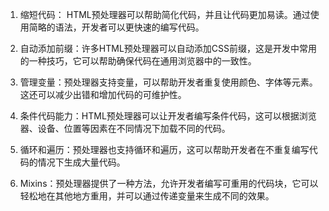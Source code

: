 

1. 缩短代码： HTML预处理器可以帮助简化代码，并且让代码更加易读。通过使用简略的语法，开发者可以更快速的编写代码。

2. 自动添加前缀：许多HTML预处理器可以自动添加CSS前缀，这是开发中常用的一种技巧，它可以帮助确保代码在通用浏览器中的一致性。

3. 管理变量：预处理器支持变量，可以帮助开发者重复使用颜色、字体等元素。这还可以减少出错和增加代码的可维护性。

4. 条件代码能力：HTML预处理器可以让开发者编写条件代码，这可以根据浏览器、设备、位置等因素在不同情况下加载不同的代码。

5. 循环和遍历：预处理器也支持循环和遍历，这可以帮助开发者在不重复编写代码的情况下生成大量代码。

6. Mixins：预处理器提供了一种方法，允许开发者编写可重用的代码块，它可以轻松地在其他地方重用，并可以通过传递变量来生成不同的效果。